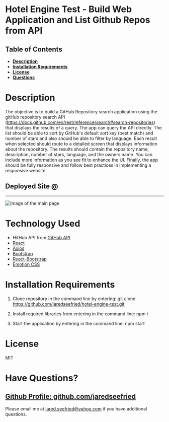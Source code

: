 # Hotel Engine Test - Build Web Application and List Github Repos from API

## Table of Contents

- **[Description](#Description)**
- **[Installation Requirements](#Installation-Requirements)**
- **[License](#License)**
- **[Questions](#Questions)**

# Description

The objective is to build a GitHub Repository search application using the gitHub repository search API (https://docs.github.com/en/rest/reference/search#search-repositories) that displays the results of a query. The app can query the API directly. The list should be able to sort by GitHub's default sort key (best match) and number of stars and also should be able to filter by language.
Each result when selected should route to a detailed screen that displays information about the repository. The results should contain the repository name, description, number of stars, language, and the owners name. You can include more information as you see fit to enhance the UI.
Finally, the app should be fully responsive and follow best practices in implementing a responsive website.

## Deployed Site @

---

![Image of the main page](./client/src/images)

# Technology Used

- HitHub API from [GitHub API](https://docs.github.com/en/rest/reference/search#search-repositories)
- [React](https://reactjs.org/)
- [Axios](https://axios-http.com/)
- [Bootstrap](https://getbootstrap.com/)
- [React-Bootstrap](https://react-bootstrap.github.io/)
- [Emotion CSS](hhttps://emotion.sh/docs/introduction)

# Installation Requirements

1. Clone repository in the command line by entering: git clone https://github.com/jaredseefried/hotel-engine-test.git

2. Install required libraries from entering in the command line: npm i

3. Start the application by entering in the command line: npm start

# License

MIT

# Have Questions?

## [Github Profile: github.com/jaredseefried](https://github.com/jaredseefried "Title")

Please email me at jared.seefried@yahoo.com if you have additional questions.
